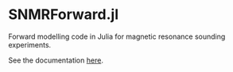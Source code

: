 # SNMRForward.jl
Forward modelling code in Julia for magnetic resonance sounding experiments.

See the documentation [here](https://richardt94.github.io/SNMRForward.jl/).